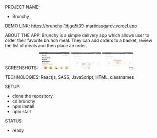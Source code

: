 PROJECT NAME:
- Brunchy

DEMO LINK: 
https://brunchy-1djgq5t39-martinsugarev.vercel.app

ABOUT THE APP: 
Brunchy is a simple delivery app which allows user to order their favorite brunch meal. They can add orders to a basket, review the list of meals and then place an order. 

SCREENSHOTS:
<img src="./images/screenshot1.png" width="100">
<img src="./images/screenshot2.png" width="100">
<img src="./images/screenshot3.png" width="100">

TECHNOLOGIES: 
Reactjs, SASS, JavaScript, HTML, classnames

SETUP: 
- clone the repository 
- cd brunchy
- npm install
- npm start

STATUS: 
- ready

